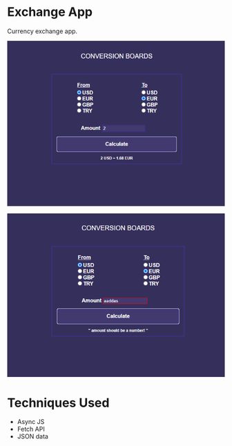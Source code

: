 # Exchange App

Currency exchange app.

![](./img/exchange2.png)

![](./img/exchange1.png)

# Techniques Used

* Async JS
* Fetch API
* JSON data
